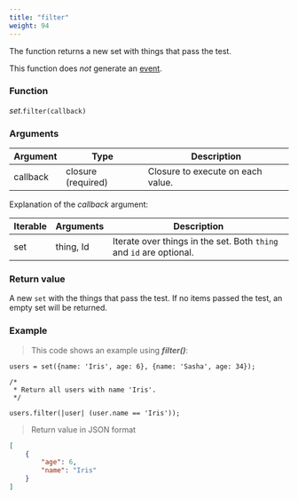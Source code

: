 ```yaml
---
title: "filter"
weight: 94
---
```


The function returns a new set with things that pass the test.

This function does *not* generate an [event](../../../overview/events).

### Function

*set*.`filter(callback)`

### Arguments

| Argument | Type               | Description                       |
| -------- | ------------------ | --------------------------------- |
| callback | closure (required) | Closure to execute on each value. |

Explanation of the *callback* argument:

Iterable | Arguments   | Description
-------- | ----------- | -----------
set      | thing, Id   | Iterate over things in the set. Both `thing` and `id` are optional.

### Return value

A new `set` with the things that pass the test.
If no items passed the test, an empty set will be returned.

### Example

> This code shows an example using ***filter()***:

```thingsdb,json_response
users = set({name: 'Iris', age: 6}, {name: 'Sasha', age: 34});

/*
 * Return all users with name 'Iris'.
 */

users.filter(|user| (user.name == 'Iris'));
```

> Return value in JSON format

```json
[
    {
        "age": 6,
        "name": "Iris"
    }
]
```
